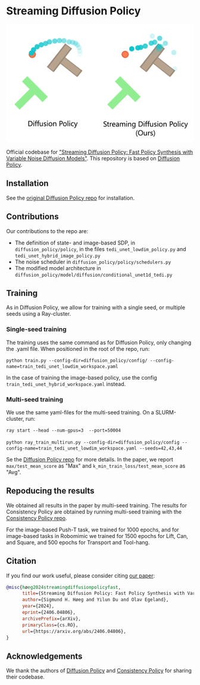 # Streaming Diffusion Policy

![Streaming Diffusion Policy Overview](media/gh_fig.png)

Official codebase for ["Streaming Diffusion Policy: Fast Policy Synthesis with Variable Noise Diffusion Models"](https://arxiv.org/abs/2406.04806). This repository is based on [Diffusion Policy](https://github.com/real-stanford/diffusion_policy). 


## Installation
See the [original Diffusion Policy repo](https://github.com/real-stanford/diffusion_policy) for installation. 

## Contributions
Our contributions to the repo are:
- The definition of state- and image-based SDP, in `diffusion_policy/policy`, in the files `tedi_unet_lowdim_policy.py` and `tedi_unet_hybrid_image_policy.py`
- The noise scheduler in `diffusion_policy/policy/schedulers.py`
- The modified model architecture in `diffusion_policy/model/diffusion/conditional_unet1d_tedi.py`

## Training
As in Diffusion Policy, we allow for training with a single seed, or multiple seeds using a Ray-cluster. 

### Single-seed training

The training uses the same command as for Diffusion Policy, only changing the .yaml file. When positioned in the root of the repo, run:
```shell
python train.py --config-dir=diffusion_policy/config/ --config-name=train_tedi_unet_lowdim_workspace.yaml
```

In the case of training the image-based policy, use the config `train_tedi_unet_hybrid_workspace.yaml` instead.

### Multi-seed training
We use the same yaml-files for the multi-seed training. On a SLURM-cluster, run:
```shell
ray start --head --num-gpus=3  --port=50004

python ray_train_multirun.py --config-dir=diffusion_policy/config --config-name=train_tedi_unet_lowdim_workspace.yaml --seeds=42,43,44
```

Se the [Diffusion Policy repo](https://github.com/real-stanford/diffusion_policy?tab=readme-ov-file#running-for-multiple-seeds) for more details. In the paper, we report   `max/test_mean_score` as "Max" and `k_min_train_loss/test_mean_score` as "Avg".


## Repoducing the results

We obtained all results in the paper by multi-seed training. The results for Consistency Policy are obtained by running multi-seed training with the [Consistency Policy repo](https://github.com/Aaditya-Prasad/Consistency-Policy/).

For the image-based Push-T task, we trained for 1000 epochs, and for image-based tasks in Robomimic we trained for 1500 epochs for Lift, Can, and Square, and 500 epochs for Transport and Tool-hang​.

## Citation

If you find our work useful, please consider citing [our paper](https://arxiv.org/abs/2406.04806):
```bibtex
@misc{høeg2024streamingdiffusionpolicyfast,
      title={Streaming Diffusion Policy: Fast Policy Synthesis with Variable Noise Diffusion Models}, 
      author={Sigmund H. Høeg and Yilun Du and Olav Egeland},
      year={2024},
      eprint={2406.04806},
      archivePrefix={arXiv},
      primaryClass={cs.RO},
      url={https://arxiv.org/abs/2406.04806}, 
}
```


## Acknowledgements

We thank the authors of [Diffusion Policy](https://github.com/real-stanford/diffusion_policy) and [Consistency Policy](https://github.com/Aaditya-Prasad/Consistency-Policy/) for sharing their codebase.
